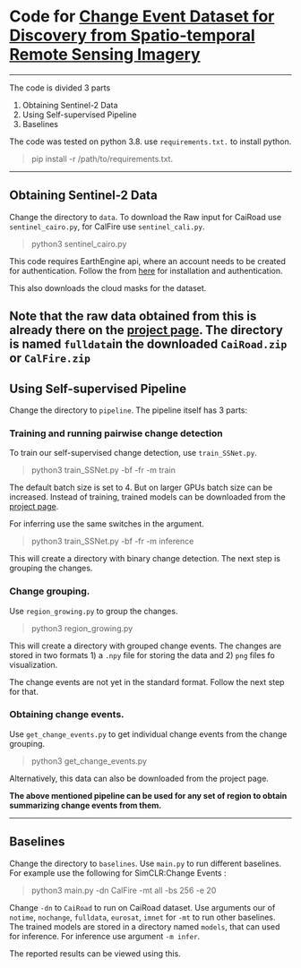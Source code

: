 # Code for [Change Event Dataset for Discovery from Spatio-temporal Remote Sensing Imagery](https://www.cs.cornell.edu/projects/satellite-change-events/)
---

The code is divided 3 parts
1. Obtaining Sentinel-2 Data
2. Using Self-supervised Pipeline
3. Baselines

The code was tested on python 3.8. use `requirements.txt.` to install python.
> pip install -r /path/to/requirements.txt.
---
## Obtaining Sentinel-2 Data

Change the directory to `data`.
To download the Raw input for CaiRoad use `sentinel_cairo.py`, for CalFire use `sentinel_cali.py`.
> python3 sentinel_cairo.py

This code requires EarthEngine api, where an account needs to be created for authentication. Follow the from [here](https://developers.google.com/earth-engine/guides/python_install) for installation and authentication.

This also downloads the cloud masks for the dataset.

Note that the raw data obtained from this is already there on the [project page](https://www.cs.cornell.edu/projects/satellite-change-events/). 
The directory is named `fulldata`in the downloaded `CaiRoad.zip` or ``CalFire.zip``
---
## Using Self-supervised Pipeline
Change the directory to `pipeline`.
The pipeline itself has 3 parts:

### Training and running pairwise change detection
To train our self-supervised change detection, use `train_SSNet.py`.
> python3 train_SSNet.py -bf -fr -m train

The default batch size is set to 4. But on larger GPUs batch size can be increased.
Instead of training, trained models can be downloaded from the [project page](https://www.cs.cornell.edu/projects/satellite-change-events/static/models/).

For inferring use the same switches in the argument.
> python3 train_SSNet.py -bf -fr -m inference

This will create a directory with binary change detection. The next step is grouping the changes.

### Change grouping.

Use `region_growing.py` to group the changes.
> python3 region_growing.py

This will create a directory with grouped change events. The changes are stored in two formats 1) a `.npy` file for storing the data and 2) `png` files fo visualization.

The change events are not yet in the  standard format. Follow the next step for that.

### Obtaining change events.

Use `get_change_events.py` to get individual change events from the change grouping.
> python3 get_change_events.py

Alternatively, this data can also be downloaded from the project page.

**The above mentioned pipeline can be used for any set of region to obtain summarizing change events from them.**

---
## Baselines

Change the directory to `baselines`.
Use `main.py` to run different baselines. For example use the following for SimCLR:Change Events :
> python3 main.py -dn CalFire -mt all -bs 256 -e 20

Change `-dn` to `CaiRoad` to run on CaiRoad dataset.
Use arguments our of `notime`, `nochange`, `fulldata`, `eurosat`, `imnet` for `-mt` to run other baselines.
The trained models are stored in a directory named `models`, that can used for inference. 
For inference use argument `-m infer`.

The reported results can be viewed using this.